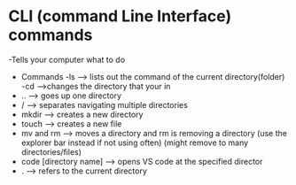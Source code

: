 # CLI (command Line Interface) commands
-Tells your computer what to do
- Commands
-ls --> lists out the command of the current directory(folder)
-cd -->changes the directory that your in
- .. --> goes up one directory
- / --> separates navigating multiple directories
- mkdir --> creates a new directory
- touch --> creates a new file
- mv and rm --> moves a directory and rm is removing a directory (use the explorer bar instead if not using often) (might remove to many directories/files)
- code [directory name] --> opens VS code at the specified director
- . --> refers to the current directory